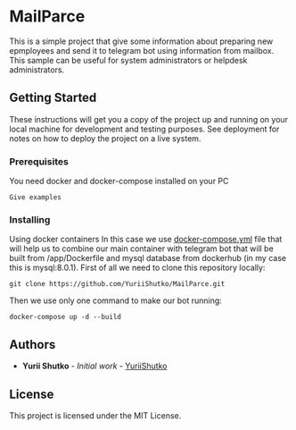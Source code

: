 # MailParce

This is a simple project that give some information about preparing new epmployees and send it to telegram bot using information from mailbox.
This sample can be useful for system administrators or helpdesk administrators.


## Getting Started

These instructions will get you a copy of the project up and running on your local machine for development and testing purposes. See deployment for notes on how to deploy the project on a live system.

### Prerequisites

You need docker and docker-compose installed on your PC

```
Give examples
```

### Installing

Using docker containers
In this case we use [docker-compose.yml](https://github.com/YuriiShutko/MailParce/blob/master/docker-compose.yml) file that will help us to combine our main container with telegram bot that will be built from /app/Dockerfile and mysql database from dockerhub (in my case this is mysql:8.0.1).
First of all we need to clone this repository locally:
```
git clone https://github.com/YuriiShutko/MailParce.git
```
Then we use only one command to make our bot running:
```
docker-compose up -d --build
```

## Authors

* **Yurii Shutko** - *Initial work* - [YuriiShutko](https://github.com/YuriiShutko)


## License

This project is licensed under the MIT License.


